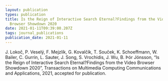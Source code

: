 ```yaml
---
layout: publication
types: publication
title: Is the Reign of Interactive Search Eternal?Findings from the Video
  Browser Showdown 2020
date: 2021-01-11T09:39:00.207Z
tags: journal_publications
publication_date: 2021-01-11
---
```

J. Lokoč, P. Veselý, F. Mejzlík, G. Kovalčík, T. Souček, K. Schoeffmann, W. Bailer, C. Gurrin, L. Sauter, J. Song, S. Vrochidis, J. Wu, B. Þór Jónsson, “Is the Reign of Interactive Search Eternal?Findings from the Video Browser Showdown 2020”, Transactions on Multimedia Computing Communications and Applications, 2021, accepted for publication.